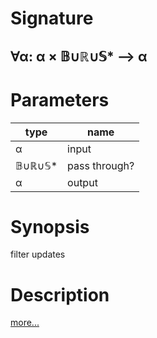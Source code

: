 # Signature
## ∀α: α × 𝔹∪ℝ∪𝕊* ⟶ α

# Parameters

| type | name |
|------|------|
|α|input|
|𝔹∪ℝ∪𝕊*|pass through?|
|α|output|

# Synopsis
filter updates

# Description

[more...](http://reactivex.io/documentation/operators/filter.html)